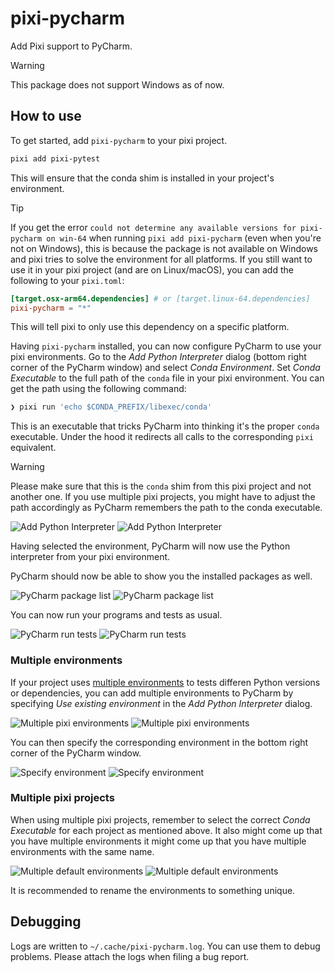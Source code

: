 # pixi-pycharm

Add Pixi support to PyCharm.

> [!WARNING]
> This package does not support Windows as of now.

## How to use

To get started, add `pixi-pycharm` to your pixi project.

```bash
pixi add pixi-pytest
```

This will ensure that the conda shim is installed in your project's environment.

> [!TIP]
> If you get the error `could not determine any available versions for pixi-pycharm on win-64` when running `pixi add pixi-pycharm` (even when you're not on Windows),
> this is because the package is not available on Windows and pixi tries to solve the environment for all platforms.
> If you still want to use it in your pixi project (and are on Linux/macOS), you can add the following to your `pixi.toml`:
>
> ```toml
> [target.osx-arm64.dependencies] # or [target.linux-64.dependencies]
> pixi-pycharm = "*"
> ```
>
> This will tell pixi to only use this dependency on a specific platform.

Having `pixi-pycharm` installed, you can now configure PyCharm to use your pixi environments.
Go to the *Add Python Interpreter* dialog (bottom right corner of the PyCharm window) and select *Conda Environment*.
Set *Conda Executable* to the full path of the `conda` file in your pixi environment.
You can get the path using the following command:

```bash
❯ pixi run 'echo $CONDA_PREFIX/libexec/conda'
```

This is an executable that tricks PyCharm into thinking it's the proper `conda` executable.
Under the hood it redirects all calls to the corresponding `pixi` equivalent.

> [!WARNING]
> Please make sure that this is the `conda` shim from this pixi project and not another one.
> If you use multiple pixi projects, you might have to adjust the path accordingly as PyCharm remembers the path to the conda executable.

![Add Python Interpreter](./.github/assets/add-conda-environment-light.png#gh-light-mode-only)
![Add Python Interpreter](./.github/assets/add-conda-environment-dark.png#gh-dark-mode-only)

Having selected the environment, PyCharm will now use the Python interpreter from your pixi environment.

PyCharm should now be able to show you the installed packages as well.

![PyCharm package list](./.github/assets/dependency-list-light.png#gh-light-mode-only)
![PyCharm package list](./.github/assets/dependency-list-dark.png#gh-dark-mode-only)

You can now run your programs and tests as usual.

![PyCharm run tests](./.github/assets/tests-light.png#gh-light-mode-only)
![PyCharm run tests](./.github/assets/tests-dark.png#gh-dark-mode-only)

### Multiple environments

If your project uses [multiple environments](https://pixi.sh/latest/environment) to tests differen Python versions or dependencies, you can add multiple environments to PyCharm
by specifying *Use existing environment* in the *Add Python Interpreter* dialog.

![Multiple pixi environments](./.github/assets/python-interpreters-multi-env-light.png#gh-light-mode-only)
![Multiple pixi environments](./.github/assets/python-interpreters-multi-env-dark.png#gh-dark-mode-only)

You can then specify the corresponding environment in the bottom right corner of the PyCharm window.

![Specify environment](./.github/assets/specify-interpreter-light.png#gh-light-mode-only)
![Specify environment](./.github/assets/specify-interpreter-dark.png#gh-dark-mode-only)

### Multiple pixi projects

When using multiple pixi projects, remember to select the correct *Conda Executable* for each project as mentioned above.
It also might come up that you have multiple environments it might come up that you have multiple environments with the same name.

![Multiple default environments](./.github/assets/multiple-default-envs-light.png#gh-light-mode-only)
![Multiple default environments](./.github/assets/multiple-default-envs-dark.png#gh-dark-mode-only)

It is recommended to rename the environments to something unique.

## Debugging

Logs are written to `~/.cache/pixi-pycharm.log`.
You can use them to debug problems.
Please attach the logs when filing a bug report.
